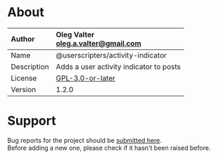 
# About

| Author       | Oleg Valter<br>[oleg.a.valter@gmail.com](mailto:oleg.a.valter@gmail.com) |
| :----------- | :----------------------- |
| Name | @userscripters/activity-indicator |
| Description | Adds a user activity indicator to posts |
| License | [GPL-3.0-or-later](https://spdx.org/licenses/GPL-3.0-or-later) |
| Version | 1.2.0 |

# Support

Bug reports for the project should be [submitted here](https://github.com/userscripters/activity-indicator/issues).
<br>Before adding a new one, please check if it hasn't been raised before.
  
